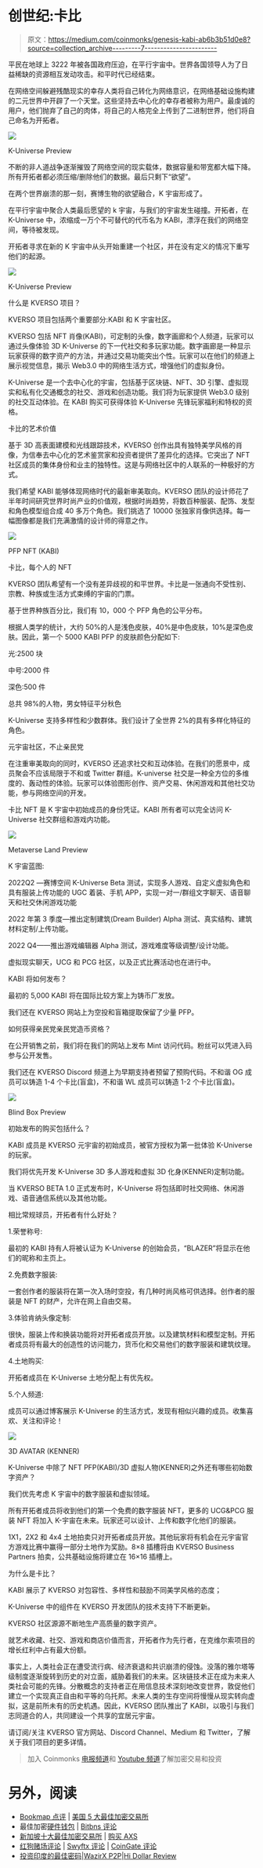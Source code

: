 # 创世纪:卡比

> 原文：<https://medium.com/coinmonks/genesis-kabi-ab6b3b51d0e8?source=collection_archive---------7----------------------->

平民在地球上 3222 年被各国政府压迫，在平行宇宙中。世界各国领导人为了日益稀缺的资源相互发动攻击。和平时代已经结束。

在网络空间躲避残酷现实的幸存人类将自己转化为网络意识，在网络基础设施构建的二元世界中开辟了一个天堂。这些坚持去中心化的幸存者被称为用户。最虔诚的用户，他们抛弃了自己的肉体，将自己的人格完全上传到了二进制世界，他们将自己命名为开拓者。

![](img/20340891264aa425a540f3f6dbd0b616.png)

K-Universe Preview

不断的非人道战争逐渐摧毁了网络空间的现实载体，数据容量和带宽都大幅下降。所有开拓者都必须压缩/删除他们的数据。最后只剩下“欲望”。

在两个世界崩溃的那一刻，赛博生物的欲望融合，K 宇宙形成了。

在平行宇宙中聚合人类最后愿望的 k 宇宙，与我们的宇宙发生碰撞。开拓者，在 K-Universe 中，浓缩成一万个不可替代的代币名为 KABI，漂浮在我们的网络空间，等待被发现。

开拓者寻求在新的 K 宇宙中从头开始重建一个社区，并在没有定义的情况下重写他们的起源。

![](img/71cad0324f1279fec9826eec0b18ac65.png)

K-Universe Preview

什么是 KVERSO 项目？

KVERSO 项目包括两个重要部分:KABI 和 K 宇宙社区。

KVERSO 包括 NFT 肖像(KABI)，可定制的头像，数字画廊和个人频道，玩家可以通过头像体验 3D K-Universe 的下一代社交和多玩家功能。数字画廊是一种显示玩家获得的数字资产的方法，并通过交易功能突出个性。玩家可以在他们的频道上展示视觉信息，揭示 Web3.0 中的网络生活方式，增强他们的虚拟身份。

K-Universe 是一个去中心化的宇宙，包括基于区块链、NFT、3D 引擎、虚拟现实和私有化交通概念的社交、游戏和创造功能。我们将为玩家提供 Web3.0 级别的社交互动体验。在 KABI 购买可获得体验 K-Universe 先锋玩家福利和特权的资格。

卡比的艺术价值

基于 3D 高表面建模和光线跟踪技术，KVERSO 创作出具有独特美学风格的肖像，为信奉去中心化的艺术鉴赏家和投资者提供了差异化的选择。它突出了 NFT 社区成员的集体身份和业主的独特性。这是与网络社区中的人联系的一种极好的方式。

我们希望 KABI 能够体现网络时代的最新审美取向。KVERSO 团队的设计师花了半年时间研究世界时尚产业的价值观，根据时尚趋势，将数百种服装、配饰、发型和角色模型组合成 40 多万个角色。我们挑选了 10000 张独家肖像供选择。每一幅图像都是我们充满激情的设计师的得意之作。

![](img/6134c6882b35bccc9f112d8099aa471d.png)

PFP NFT (KABI)

卡比，每个人的 NFT

KVERSO 团队希望有一个没有差异歧视的和平世界。卡比是一张通向不受性别、宗教、种族或生活方式束缚的宇宙的门票。

基于世界种族百分比，我们有 10，000 个 PFP 角色的公平分布。

根据人类学的统计，大约 50%的人是浅色皮肤，40%是中色皮肤，10%是深色皮肤。因此，第一个 5000 KABI PFP 的皮肤颜色分配如下:

光:2500 块

中号:2000 件

深色:500 件

总共 98%的人物，男女特征平分秋色

K-Universe 支持多样性和少数群体。我们设计了全世界 2%的具有多样化特征的角色。

元宇宙社区，不止亲民党

在注重审美取向的同时，KVERSO 还追求社交和互动体验。在我们的愿景中，成员聚会不应该局限于不和或 Twitter 群组。K-universe 社交是一种全方位的多维度的、轰动性的体验。玩家可以体验图形创作、资产交易、休闲游戏和其他社交功能，参与网络空间的开发。

卡比 NFT 是 K 宇宙中初始成员的身份凭证。KABI 所有者可以完全访问 K-Universe 社交群组和游戏内功能。

![](img/014768b36f4ca9bf3891a0693f38d66c.png)

Metaverse Land Preview

K 宇宙蓝图:

2022Q2 —赛博空间 K-Universe Beta 测试，实现多人游戏、自定义虚拟角色和具有服装上传功能的 UGC 着装、手机 APP，实现一对一/群组文字聊天、语音聊天和社交休闲游戏功能

2022 年第 3 季度—推出定制建筑(Dream Builder) Alpha 测试、真实结构、建筑材料定制/上传功能。

2022 Q4——推出游戏编辑器 Alpha 测试，游戏难度等级调整/设计功能。

虚拟现实聊天，UCG 和 PCG 社区，以及正式比赛活动也在进行中。

KABI 将如何发布？

最初的 5,000 KABI 将在国际比较方案上为铸币厂发放。

我们还在 KVERSO 网站上为空投和盲箱提取保留了少量 PFP。

如何获得亲民党亲民党造币资格？

在公开销售之前，我们将在我们的网站上发布 Mint 访问代码。粉丝可以凭进入码参与公开发售。

我们还在 KVERSO Discord 频道上为早期支持者预留了预购代码。不和谐 OG 成员可以铸造 1-4 个卡比(盲盒)，不和谐 WL 成员可以铸造 1-2 个卡比(盲盒)。

![](img/7bbc6b1977c327f921df29db51c66ce1.png)

Blind Box Preview

初始发布的购买包括什么？

KABI 成员是 KVERSO 元宇宙的初始成员，被官方授权为第一批体验 K-Universe 的玩家。

我们将优先开发 K-Universe 3D 多人游戏和虚拟 3D 化身(KENNER)定制功能。

当 KVERSO BETA 1.0 正式发布时，K-Universe 将包括即时社交网络、休闲游戏、语音通信系统以及其他功能。

相比常规球员，开拓者有什么好处？

1.荣誉称号:

最初的 KABI 持有人将被认证为 K-Universe 的创始会员，“BLAZER”将显示在他们的昵称和主页上。

2.免费数字服装:

一套创作者的服装将在第一次入场时空投，有几种时尚风格可供选择。创作者的服装是 NFT 的财产，允许在网上自由交易。

3.体验肯纳头像定制:

很快，服装上传和换装功能将对开拓者成员开放。以及建筑材料和模型定制。开拓者成员将有最大的创造性的访问能力，货币化和交易他们的数字服装和建筑纹理。

4.土地购买:

开拓者成员在 K-Universe 土地分配上有优先权。

5.个人频道:

成员可以通过博客展示 K-Universe 的生活方式，发现有相似兴趣的成员。收集喜欢、关注和评论！

![](img/e017af86d899bf7d8cf855650b6bb688.png)

3D AVATAR (KENNER)

K-Universe 中除了 NFT PFP(KABI)/3D 虚拟人物(KENNER)之外还有哪些初始数字资产？

我们优先考虑 K 宇宙中的数字服装和虚拟领域。

所有开拓者成员将收到他们的第一个免费的数字服装 NFT，更多的 UCG&PCG 服装 NFT 将加入 K-宇宙在未来。玩家还可以设计、上传和数字化他们的服装。

1X1，2X2 和 4x4 土地拍卖只对开拓者成员开放。其他玩家将有机会在元宇宙官方游戏比赛中赢得一部分土地作为奖励。8×8 插槽将由 KVERSO Business Partners 拍卖，公共基础设施将建立在 16×16 插槽上。

为什么是卡比？

KABI 展示了 KVERSO 对包容性、多样性和鼓励不同美学风格的态度；

K-Universe 中的组件在 KVERSO 开发团队的技术支持下不断更新。

KVERSO 社区源源不断地生产高质量的数字资产。

就艺术收藏、社交、游戏和商店价值而言，开拓者作为先行者，在克维尔索项目的增长红利中占有最大份额。

事实上，人类社会正在遭受流行病、经济衰退和共识崩溃的侵蚀。没落的雅尔塔等级制度逐渐旋转到历史的对立面，威胁着我们的未来。区块链技术正在成为未来人类社会可能的先锋。分散概念的支持者正在用信息技术深刻地改变世界，敦促他们建立一个实现真正自由和平等的乌托邦。未来人类的生存空间将慢慢从现实转向虚拟，这是前所未有的历史机遇。因此，KVERSO 团队推出了 KABI，以吸引与我们志同道合的人，共同建设一个共享的宜居元宇宙。

请订阅/关注 KVERSO 官方网站、Discord Channel、Medium 和 Twitter，了解关于我们项目的更多详情。

> 加入 Coinmonks [电报频道](https://t.me/coincodecap)和 [Youtube 频道](https://www.youtube.com/c/coinmonks/videos)了解加密交易和投资

# 另外，阅读

*   [Bookmap 点评](https://coincodecap.com/bookmap-review-2021-best-trading-software) | [美国 5 大最佳加密交易所](https://coincodecap.com/crypto-exchange-usa)
*   最佳加密[硬件钱包](/coinmonks/hardware-wallets-dfa1211730c6) | [Bitbns 评论](/coinmonks/bitbns-review-38256a07e161)
*   [新加坡十大最佳加密交易所](https://coincodecap.com/crypto-exchange-in-singapore) | [购买 AXS](https://coincodecap.com/buy-axs-token)
*   [红狗赌场评论](https://coincodecap.com/red-dog-casino-review) | [Swyftx 评论](https://coincodecap.com/swyftx-review) | [CoinGate 评论](https://coincodecap.com/coingate-review)
*   [投资印度的最佳密码](https://coincodecap.com/best-crypto-to-invest-in-india-in-2021)|[WazirX P2P](https://coincodecap.com/wazirx-p2p)|[Hi Dollar Review](https://coincodecap.com/hi-dollar-review)